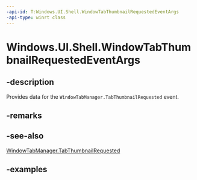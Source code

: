 ```yaml
---
-api-id: T:Windows.UI.Shell.WindowTabThumbnailRequestedEventArgs
-api-type: winrt class
---
```


# Windows.UI.Shell.WindowTabThumbnailRequestedEventArgs

<!--
public sealed class WindowTabThumbnailRequestedEventArgs
-->

## -description

Provides data for the `WindowTabManager.TabThumbnailRequested` event.

## -remarks

## -see-also

[WindowTabManager.TabThumbnailRequested](windowtabmanager_tabthumbnailrequested.md)

## -examples
